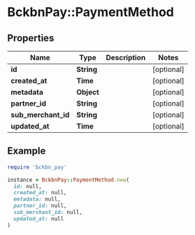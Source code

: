 # BckbnPay::PaymentMethod

## Properties

| Name | Type | Description | Notes |
| ---- | ---- | ----------- | ----- |
| **id** | **String** |  | [optional] |
| **created_at** | **Time** |  | [optional] |
| **metadata** | **Object** |  | [optional] |
| **partner_id** | **String** |  | [optional] |
| **sub_merchant_id** | **String** |  | [optional] |
| **updated_at** | **Time** |  | [optional] |

## Example

```ruby
require 'bckbn_pay'

instance = BckbnPay::PaymentMethod.new(
  id: null,
  created_at: null,
  metadata: null,
  partner_id: null,
  sub_merchant_id: null,
  updated_at: null
)
```

